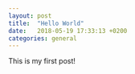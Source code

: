 ```yaml
---
layout: post
title:  "Hello World"
date:   2018-05-19 17:33:13 +0200
categories: general
---
```

This is my first post!